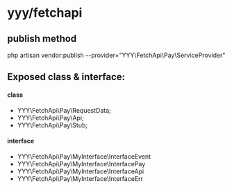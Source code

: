 # yyy/fetchapi


## publish method
php artisan vendor:publish --provider="YYY\FetchApi\Pay\ServiceProvider"

## Exposed class & interface:

#### class

+ YYY\FetchApi\Pay\RequestData;
+ YYY\FetchApi\Pay\Api;
+ YYY\FetchApi\Pay\Stub;

#### interface
+ YYY\FetchApi\Pay\MyInterface\InterfaceEvent
+ YYY\FetchApi\Pay\MyInterface\InterfacePay
+ YYY\FetchApi\Pay\MyInterface\InterfaceApi
+ YYY\FetchApi\Pay\MyInterface\InterfaceErr





